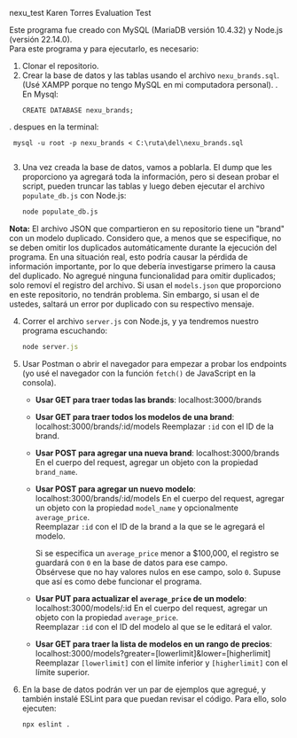 nexu_test
Karen Torres Evaluation Test

Este programa fue creado con MySQL (MariaDB versión 10.4.32) y Node.js (versión 22.14.0).  
Para este programa y para ejecutarlo, es necesario:

1. Clonar el repositorio.
2. Crear la base de datos y las tablas usando el archivo `nexu_brands.sql`. (Usé XAMPP porque no tengo MySQL en mi computadora personal).
 . En Mysql:
   ```
   CREATE DATABASE nexu_brands;
   
 . despues en la terminal:
   ```
    mysql -u root -p nexu_brands < C:\ruta\del\nexu_brands.sql
   
 
   ```
   

3. Una vez creada la base de datos, vamos a poblarla. El dump que les proporciono ya agregará toda la información, pero si desean probar el script, pueden truncar las tablas y luego deben ejecutar el archivo `populate_db.js` con Node.js:

   ```sql
   node populate_db.js


**Nota:** El archivo JSON que compartieron en su repositorio tiene un "brand" con un modelo duplicado. Considero que, a menos que se especifique, no se deben omitir los duplicados automáticamente durante la ejecución del programa. En una situación real, esto podría causar la pérdida de información importante, por lo que debería investigarse primero la causa del duplicado. No agregué ninguna funcionalidad para omitir duplicados; solo removí el registro del archivo. Si usan el `models.json` que proporciono en este repositorio, no tendrán problema. Sin embargo, si usan el de ustedes, saltará un error por duplicado con su respectivo mensaje.

4. Correr el archivo `server.js` con Node.js, y ya tendremos nuestro programa escuchando:

   ```js
   node server.js


6. Usar Postman o abrir el navegador para empezar a probar los endpoints (yo usé el navegador con la función `fetch()` de JavaScript en la consola).

   - **Usar GET para traer todas las brands**:
     localhost:3000/brands

   - **Usar GET para traer todos los modelos de una brand**:
     localhost:3000/brands/:id/models
     Reemplazar `:id` con el ID de la brand.

   - **Usar POST para agregar una nueva brand**:
     localhost:3000/brands
     En el cuerpo del request, agregar un objeto con la propiedad `brand_name`.

   - **Usar POST para agregar un nuevo modelo**:
     localhost:3000/brands/:id/models
     En el cuerpo del request, agregar un objeto con la propiedad `model_name` y opcionalmente `average_price`.  
     Reemplazar `:id` con el ID de la brand a la que se le agregará el modelo.  
     
     Si se especifica un `average_price` menor a $100,000, el registro se guardará con `0` en la base de datos para ese campo.  
     Obsérvese que no hay valores nulos en ese campo, solo `0`. Supuse que así es como debe funcionar el programa.

   - **Usar PUT para actualizar el `average_price` de un modelo**:
     localhost:3000/models/:id
     En el cuerpo del request, agregar un objeto con la propiedad `average_price`.  
     Reemplazar `:id` con el ID del modelo al que se le editará el valor.

   - **Usar GET para traer la lista de modelos en un rango de precios**:
     localhost:3000/models?greater=[lowerlimit]&lower=[higherlimit]
     Reemplazar `[lowerlimit]` con el límite inferior y `[higherlimit]` con el límite superior.

7. En la base de datos podrán ver un par de ejemplos que agregué, y también instalé ESLint para que puedan revisar el código. Para ello, solo ejecuten:

   ```sh
   npx eslint .
